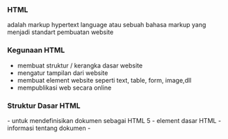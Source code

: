 ### HTML

adalah markup hypertext language atau sebuah bahasa markup yang menjadi standart pembuatan website

### Kegunaan HTML

- membuat struktur / kerangka dasar website
- mengatur tampilan dari website
- membuat element website seperti text, table, form, image,dll
- mempublikasi web secara online

### Struktur Dasar HTML
<p>
- <!DOCTYPE html>  untuk mendefinisikan dokumen sebagai HTML 5
- <html> element dasar HTML
- <head> informasi tentang dokumen
- <title> judul untuk website
- <body> konten dalam website
</p>

### CSS sebagai Pelengkap

css biasa digunakan untuk melengkapi HTML yang dimana css ini dapat mengatur posisi dan memberikan pengaturan yang lebih detail terhadap setiap element seperti ( float,align,display,position,dll)